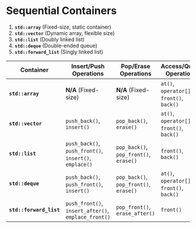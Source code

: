 # Sequential Containers

1. **`std::array`** (Fixed-size, static container)
2. **`std::vector`** (Dynamic array, flexible size)
3. **`std::list`** (Doubly linked list)
4. **`std::deque`** (Double-ended queue)
5. **`std::forward_list`** (Singly linked list)

| **Container**           | **Insert/Push Operations**                             | **Pop/Erase Operations**               | **Access/Query Operations**               | **Resizing Operations**           | **Iterators**                            | **Common Methods**            |
| ----------------------- | ------------------------------------------------------ | -------------------------------------- | ----------------------------------------- | --------------------------------- | ---------------------------------------- | ----------------------------- |
| **`std::array`**        | **N/A** (Fixed-size)                                   | **N/A** (Fixed-size)                   | `at()`, `operator[]`, `front()`, `back()` | **N/A** (Fixed-size)              | `begin()`, `end()`                       | `empty()`, `size()`, `swap()` |
| **`std::vector`**       | `push_back()`, `insert()`                              | `pop_back()`, `erase()`                | `at()`, `operator[]`, `front()`, `back()` | `resize()`, `shrink_to_fit()`, `clear()`     | `begin()`, `end()`, `rbegin()`, `rend()` | `empty()`, `size()`, `swap()` |
| **`std::list`**         | `push_back()`, `push_front()`, `insert()`, `emplace()` | `pop_back()`, `pop_front()`, `erase()` | `front()`, `back()`                       | `resize()`, `clear()`, `remove()` | `begin()`, `end()`, `rbegin()`, `rend()` | `empty()`, `size()`, `swap()` |
| **`std::deque`**        | `push_back()`, `push_front()`, `insert()`              | `pop_back()`, `pop_front()`, `erase()` | `at()`, `operator[]`, `front()`, `back()` | `resize()`, `shrink_to_fit()`     | `begin()`, `end()`, `rbegin()`, `rend()` | `empty()`, `size()`, `swap()` |
| **`std::forward_list`** | `push_front()`, `insert_after()`, `emplace_front()`    | `pop_front()`, `erase_after()`         | `front()`                                 | `resize()`, `clear()`, `remove()` | `begin()`, `end()`                       | `empty()`, `size()`, `swap()` |

